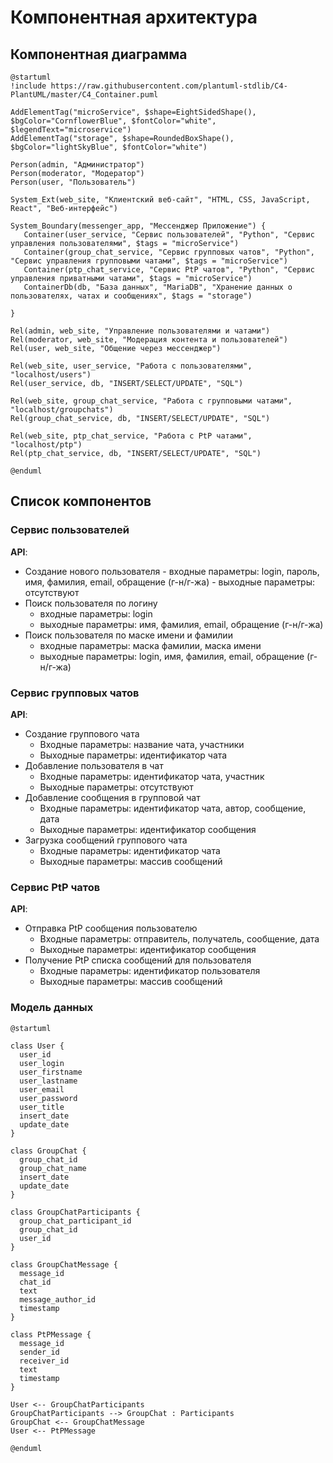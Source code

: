# Компонентная архитектура
<!-- Состав и взаимосвязи компонентов системы между собой и внешними системами с указанием протоколов, ключевые технологии, используемые для реализации компонентов.
Диаграмма контейнеров C4 и текстовое описание. 
-->

## Компонентная диаграмма

```plantuml
@startuml
!include https://raw.githubusercontent.com/plantuml-stdlib/C4-PlantUML/master/C4_Container.puml

AddElementTag("microService", $shape=EightSidedShape(), $bgColor="CornflowerBlue", $fontColor="white", $legendText="microservice")
AddElementTag("storage", $shape=RoundedBoxShape(), $bgColor="lightSkyBlue", $fontColor="white")

Person(admin, "Администратор")
Person(moderator, "Модератор")
Person(user, "Пользователь")

System_Ext(web_site, "Клиентский веб-сайт", "HTML, CSS, JavaScript, React", "Веб-интерфейс")

System_Boundary(messenger_app, "Мессенджер Приложение") {
   Container(user_service, "Сервис пользователей", "Python", "Сервис управления пользователями", $tags = "microService")    
   Container(group_chat_service, "Сервис групповых чатов", "Python", "Сервис управления групповыми чатами", $tags = "microService") 
   Container(ptp_chat_service, "Сервис PtP чатов", "Python", "Сервис управления приватными чатами", $tags = "microService")   
   ContainerDb(db, "База данных", "MariaDB", "Хранение данных о пользователях, чатах и сообщениях", $tags = "storage")
   
}

Rel(admin, web_site, "Управление пользователями и чатами")
Rel(moderator, web_site, "Модерация контента и пользователей")
Rel(user, web_site, "Общение через мессенджер")

Rel(web_site, user_service, "Работа с пользователями", "localhost/users")
Rel(user_service, db, "INSERT/SELECT/UPDATE", "SQL")

Rel(web_site, group_chat_service, "Работа с групповыми чатами", "localhost/groupchats")
Rel(group_chat_service, db, "INSERT/SELECT/UPDATE", "SQL")

Rel(web_site, ptp_chat_service, "Работа с PtP чатами", "localhost/ptp")
Rel(ptp_chat_service, db, "INSERT/SELECT/UPDATE", "SQL")

@enduml

```
## Список компонентов  

### Сервис пользователей
**API**:
- Создание нового пользователя
      - входные параметры: login, пароль, имя, фамилия, email, обращение (г-н/г-жа)
      - выходные параметры: отсутствуют
- Поиск пользователя по логину
     - входные параметры:  login
     - выходные параметры: имя, фамилия, email, обращение (г-н/г-жа)
- Поиск пользователя по маске имени и фамилии
     - входные параметры: маска фамилии, маска имени
     - выходные параметры: login, имя, фамилия, email, обращение (г-н/г-жа)

### Сервис групповых чатов
**API**:
- Создание группового чата
  - Входные параметры: название чата, участники
  - Выходные параметры: идентификатор чата
- Добавление пользователя в чат
  - Входные параметры: идентификатор чата, участник
  - Выходные параметры: отсутствуют
- Добавление сообщения в групповой чат
  - Входные параметры: идентификатор чата, автор, сообщение, дата
  - Выходные параметры: идентификатор сообщения
- Загрузка сообщений группового чата
  - Входные параметры: идентификатор чата
  - Выходные параметры: массив сообщений

### Сервис PtP чатов
**API**:
- Отправка PtP сообщения пользователю
  - Входные параметры: отправитель, получатель, сообщение, дата
  - Выходные параметры: идентификатор сообщения
- Получение PtP списка сообщений для пользователя
  - Входные параметры: идентификатор пользователя
  - Выходные параметры: массив сообщений

### Модель данных

```puml
@startuml

class User {
  user_id
  user_login
  user_firstname
  user_lastname
  user_email
  user_password
  user_title
  insert_date
  update_date
}

class GroupChat {
  group_chat_id
  group_chat_name
  insert_date
  update_date
}

class GroupChatParticipants {
  group_chat_participant_id
  group_chat_id
  user_id
}

class GroupChatMessage {
  message_id
  chat_id
  text
  message_author_id
  timestamp
}

class PtPMessage {
  message_id
  sender_id
  receiver_id
  text
  timestamp
}

User <-- GroupChatParticipants
GroupChatParticipants --> GroupChat : Participants
GroupChat <-- GroupChatMessage
User <-- PtPMessage

@enduml
```
